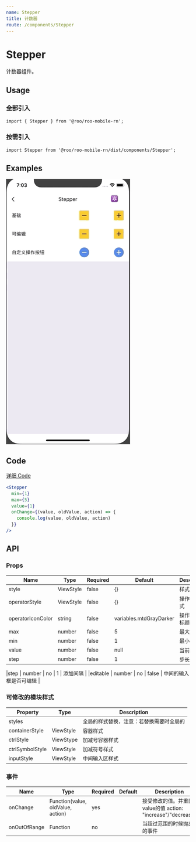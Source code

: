 ```yaml
---
name: Stepper
title: 计数器
route: /components/Stepper
---
```


# Stepper

计数器组件。

## Usage

### 全部引入
```
import { Stepper } from '@roo/roo-mobile-rn';
```

### 按需引入
```
import Stepper from '@roo/roo-mobile-rn/dist/components/Stepper';
```

## Examples

![image](../images/Stepper/1.gif)

## Code

[详细 Code](https://github.com/Meituan-Dianping/beeshell/tree/master/examples/Stepper/index.tsx)

```jsx
<Stepper
  min={1}
  max={5}
  value={1}
  onChange={(value, oldValue, action) => {
    console.log(value, oldValue, action)
  }}
/>
```

## API

### Props

| Name | Type | Required | Default | Description |
| ---- | ---- | ---- | ---- | ---- |
| style | ViewStyle  | false | {} | 样式 |
| operatorStyle | ViewStyle  | false | {} | 操作按钮样式 |
| operatorIconColor | string  | false | variables.mtdGrayDarker | 操作按钮图标颜色 |
| max | number | false | 5 | 最大值 |
| min | number | false | 1 | 最小值 |
| value | number | false | null | 当前值 |
| step | number | false | 1 | 步长 |


|step | number | no | 1 | 添加间隔  |
|editable | number | no | false | 中间的输入框是否可编辑 |

### 可修改的模块样式
| Property | Type | Description |
| ---- | ---- | ---- |  
| styles |  | 全局的样式替换，注意：若替换需要时全局的 |
| containerStyle | ViewStyle | 容器样式 |
| ctrlStyle | ViewStype | 加减号容器样式 |
| ctrlSymbolStyle | ViewStyle | 加减符号样式 |
| inputStyle | ViewStyle | 中间输入区样式 |

### 事件

| Name | Type | Required | Default | Description |
| ---- | ---- | ---- | ---- | ---- |
| onChange | Function(value, oldValue, action) | yes | | 接受修改的值。并重置value的值 action: "increase"/"decrease" |
| onOutOfRange | Function | no | | 当超过范围的时候抛出的事件 |



 

